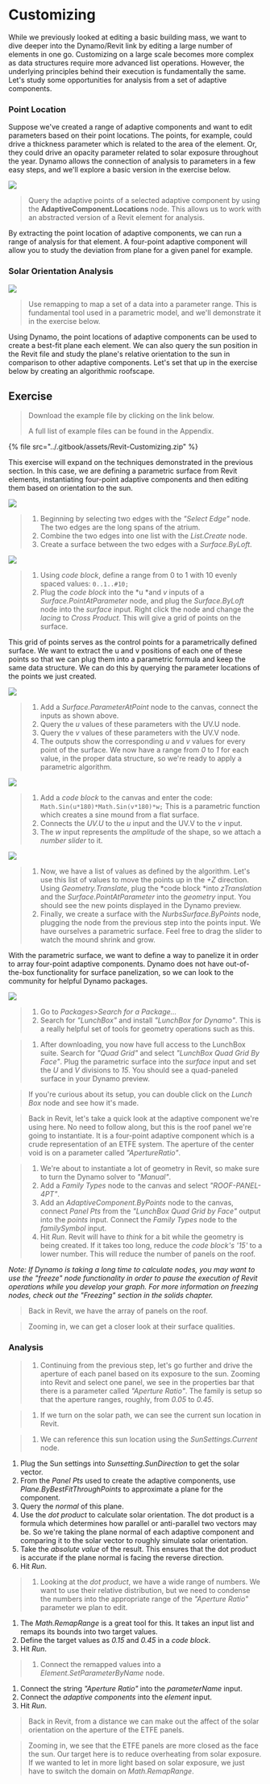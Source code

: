 # Customizing

While we previously looked at editing a basic building mass, we want to dive deeper into the Dynamo/Revit link by editing a large number of elements in one go. Customizing on a large scale becomes more complex as data structures require more advanced list operations. However, the underlying principles behind their execution is fundamentally the same. Let's study some opportunities for analysis from a set of adaptive components.

### Point Location

Suppose we've created a range of adaptive components and want to edit parameters based on their point locations. The points, for example, could drive a thickness parameter which is related to the area of the element. Or, they could drive an opacity parameter related to solar exposure throughout the year. Dynamo allows the connection of analysis to parameters in a few easy steps, and we'll explore a basic version in the exercise below.

![](<../.gitbook/assets/customizing - point location.jpg>)

> Query the adaptive points of a selected adaptive component by using the **AdaptiveComponent.Locations** node. This allows us to work with an abstracted version of a Revit element for analysis.

By extracting the point location of adaptive components, we can run a range of analysis for that element. A four-point adaptive component will allow you to study the deviation from plane for a given panel for example.

### Solar Orientation Analysis

![](<../.gitbook/assets/customizing - solar orientation analysis.jpg>)

> Use remapping to map a set of a data into a parameter range. This is fundamental tool used in a parametric model, and we'll demonstrate it in the exercise below.

Using Dynamo, the point locations of adaptive components can be used to create a best-fit plane each element. We can also query the sun position in the Revit file and study the plane's relative orientation to the sun in comparison to other adaptive components. Let's set that up in the exercise below by creating an algorithmic roofscape.

## Exercise

> Download the example file by clicking on the link below.
>
> A full list of example files can be found in the Appendix.

{% file src="../.gitbook/assets/Revit-Customizing.zip" %}

This exercise will expand on the techniques demonstrated in the previous section. In this case, we are defining a parametric surface from Revit elements, instantiating four-point adaptive components and then editing them based on orientation to the sun.

![](<../.gitbook/assets/customizing - exercise 01.jpg>)

> 1. Beginning by selecting two edges with the _"Select Edge"_ node. The two edges are the long spans of the atrium.
> 2. Combine the two edges into one list with the _List.Create_ node.
> 3. Create a surface between the two edges with a _Surface.ByLoft_.

![](<../.gitbook/assets/customizing - exercise 02.jpg>)

> 1. Using _code block_, define a range from 0 to 1 with 10 evenly spaced values: `0..1..#10;`
> 2. Plug the _code block_ into the \*u \*and _v_ inputs of a _Surface.PointAtParameter_ node, and plug the _Surface.ByLoft_ node into the _surface_ input. Right click the node and change the _lacing_ to _Cross Product_. This will give a grid of points on the surface.

This grid of points serves as the control points for a parametrically defined surface. We want to extract the u and v positions of each one of these points so that we can plug them into a parametric formula and keep the same data structure. We can do this by querying the parameter locations of the points we just created.

![](<../.gitbook/assets/customizing - exercise 03.jpg>)

> 1. Add a _Surface.ParameterAtPoint_ node to the canvas, connect the inputs as shown above.
> 2. Query the _u_ values of these parameters with the UV.U node.
> 3. Query the _v_ values of these parameters with the UV.V node.
> 4. The outputs show the corresponding _u_ and _v_ values for every point of the surface. We now have a range from _0_ to _1_ for each value, in the proper data structure, so we're ready to apply a parametric algorithm.

![](<../.gitbook/assets/customizing - exercise 04.jpg>)

> 1. Add a _code block_ to the canvas and enter the code: `Math.Sin(u*180)*Math.Sin(v*180)*w;` This is a parametric function which creates a sine mound from a flat surface.
> 2. Connects the _UV.U_ to the _u_ input and the UV.V to the _v_ input.
> 3. The _w_ input represents the _amplitude_ of the shape, so we attach a _number slider_ to it.

![](<../.gitbook/assets/customizing - exercise 05.jpg>)

> 1. Now, we have a list of values as defined by the algorithm. Let's use this list of values to move the points up in the _+Z_ direction. Using _Geometry.Translate_, plug the \*code block \*into _zTranslation_ and the _Surface.PointAtParameter_ into the _geometry_ input. You should see the new points displayed in the Dynamo preview.
> 2. Finally, we create a surface with the _NurbsSurface.ByPoints_ node, plugging the node from the previous step into the points input. We have ourselves a parametric surface. Feel free to drag the slider to watch the mound shrink and grow.

With the parametric surface, we want to define a way to panelize it in order to array four-point adaptive components. Dynamo does not have out-of-the-box functionality for surface panelization, so we can look to the community for helpful Dynamo packages.

![](<../.gitbook/assets/customizing - exercise 06.jpg>)

> 1. Go to _Packages>Search for a Package..._
> 2. Search for _"LunchBox"_ and install _"LunchBox for Dynamo"_. This is a really helpful set of tools for geometry operations such as this.

> 1. After downloading, you now have full access to the LunchBox suite. Search for _"Quad Grid"_ and select _"LunchBox Quad Grid By Face"_. Plug the parametric surface into the _surface_ input and set the _U_ and _V_ divisions to _15_. You should see a quad-paneled surface in your Dynamo preview.

> If you're curious about its setup, you can double click on the _Lunch Box_ node and see how it's made.

> Back in Revit, let's take a quick look at the adaptive component we're using here. No need to follow along, but this is the roof panel we're going to instantiate. It is a four-point adaptive component which is a crude representation of an ETFE system. The aperture of the center void is on a parameter called _"ApertureRatio"_.

> 1. We're about to instantiate a lot of geometry in Revit, so make sure to turn the Dynamo solver to _"Manual"_.
> 2. Add a _Family Types_ node to the canvas and select _"ROOF-PANEL-4PT"_.
> 3. Add an _AdaptiveComponent.ByPoints_ node to the canvas, connect _Panel Pts_ from the _"LunchBox Quad Grid by Face"_ output into the _points_ input. Connect the _Family Types_ node to the _familySymbol_ input.
> 4. Hit _Run_. Revit will have to _think_ for a bit while the geometry is being created. If it takes too long, reduce the _code block's '15'_ to a lower number. This will reduce the number of panels on the roof.

_Note: If Dynamo is taking a long time to calculate nodes, you may want to use the "freeze" node functionality in order to pause the execution of Revit operations while you develop your graph. For more information on freezing nodes, check out the "Freezing" section in the solids chapter._

> Back in Revit, we have the array of panels on the roof.

> Zooming in, we can get a closer look at their surface qualities.

### Analysis

> 1. Continuing from the previous step, let's go further and drive the aperture of each panel based on its exposure to the sun. Zooming into Revit and select one panel, we see in the properties bar that there is a parameter called _"Aperture Ratio"_. The family is setup so that the aperture ranges, roughly, from _0.05_ to _0.45_.

> 1. If we turn on the solar path, we can see the current sun location in Revit.

> 1. We can reference this sun location using the _SunSettings.Current_ node.

1. Plug the Sun settings into _Sunsetting.SunDirection_ to get the solar vector.
2. From the _Panel Pts_ used to create the adaptive components, use _Plane.ByBestFitThroughPoints_ to approximate a plane for the component.
3. Query the _normal_ of this plane.
4. Use the _dot product_ to calculate solar orientation. The dot product is a formula which determines how parallel or anti-parallel two vectors may be. So we're taking the plane normal of each adaptive component and comparing it to the solar vector to roughly simulate solar orientation.
5. Take the _absolute value_ of the result. This ensures that the dot product is accurate if the plane normal is facing the reverse direction.
6. Hit _Run_.

> 1. Looking at the _dot product_, we have a wide range of numbers. We want to use their relative distribution, but we need to condense the numbers into the appropriate range of the _"Aperture Ratio"_ parameter we plan to edit.

1. The _Math.RemapRange_ is a great tool for this. It takes an input list and remaps its bounds into two target values.
2. Define the target values as _0.15_ and _0.45_ in a _code block_.
3. Hit _Run_.

> 1. Connect the remapped values into a _Element.SetParameterByName_ node.

1. Connect the string _"Aperture Ratio"_ into the _parameterName_ input.
2. Connect the _adaptive components_ into the _element_ input.
3. Hit _Run_.

> Back in Revit, from a distance we can make out the affect of the solar orientation on the aperture of the ETFE panels.

> Zooming in, we see that the ETFE panels are more closed as the face the sun. Our target here is to reduce overheating from solar exposure. If we wanted to let in more light based on solar exposure, we just have to switch the domain on _Math.RemapRange_.
